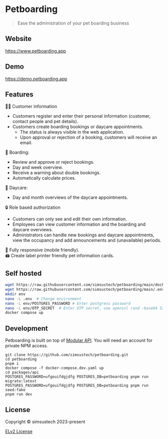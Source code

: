 # Petboarding

> Ease the administration of your pet boarding business

## Website

https://www.petboarding.app

## Demo

https://demo.petboarding.app

## Features

🧑‍🦱 Customer information
  - Customers register and enter their personal information (customer, contact people and pet details).
  - Customers create boarding bookings or daycare appointments.
    - The status is always visible in the web application.
    - Upon approval or rejection of a booking, customers will receive an email.

📆 Boarding:
  - Review and approve or reject bookings.
  - Day and week overview.
  - Receive a warning about double bookings.
  - Automatically calculate prices.

📅 Daycare:
  - Day and month overviews of the daycare appointments.

🔒 Role based authorization
  - Customers can only see and edit their own information.
  - Employees can view customer information and the boarding and daycare overviews.
  - Administrators can handle new bookings and daycare appointments, view the occupancy and add announcements and (unavailable) periods.

📱 Fully responsive (mobile friendly).  
🖨️ Create label printer friendly pet information cards.  

## Self hosted
```sh
wget https://raw.githubusercontent.com/simsustech/petboarding/main/docker-compose.yaml
wget https://raw.githubusercontent.com/simsustech/petboarding/main/.env.example -O .env
mkdir env
nano -L .env  # Change environment
nano -L env/POSTGRES_PASSWORD # Enter postgress password
nano -L env/OTP_SECRET  # Enter OTP secret, use openssl rand -base64 32
docker compose up
```

## Development
Petboarding is built on top of [Modular API](https://www.simsus.tech/modularapi). You will need an account for private NPM access.
```
git clone https://github.com/simsustech/petboarding.git
cd petboarding
pnpm i
docker compose -f docker-compose.dev.yaml up
cd packages/api
POSTGRES_PASSWORD=ufgouifdgjdfg POSTGRES_DB=petboarding pnpm run migrate:latest
POSTGRES_PASSWORD=ufgouifdgjdfg POSTGRES_DB=petboarding pnpm run seed:fake
pnpm run dev
```

## License
Copyright © simsustech 2023-present

[ELv2 License](./LICENSE)
